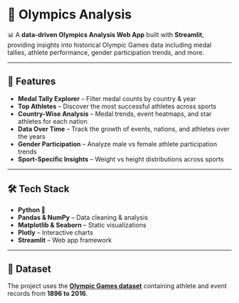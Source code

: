 # 🏅 Olympics Analysis

📊 A **data-driven Olympics Analysis Web App** built with **Streamlit**, providing insights into historical Olympic Games data including medal tallies, athlete performance, gender participation trends, and more.

---

## 🚀 Features

- **Medal Tally Explorer** – Filter medal counts by country & year  
- **Top Athletes** – Discover the most successful athletes across sports  
- **Country-Wise Analysis** – Medal trends, event heatmaps, and star athletes for each nation  
- **Data Over Time** – Track the growth of events, nations, and athletes over the years  
- **Gender Participation** – Analyze male vs female athlete participation trends  
- **Sport-Specific Insights** – Weight vs height distributions across sports  

---

## 🛠️ Tech Stack

- **Python 🐍**  
- **Pandas & NumPy** – Data cleaning & analysis  
- **Matplotlib & Seaborn** – Static visualizations  
- **Plotly** – Interactive charts  
- **Streamlit** – Web app framework  

---

## 📂 Dataset

The project uses the **[Olympic Games dataset](https://www.kaggle.com/datasets/mysarahmadbhat/120-years-of-olympic-history-athletes-and-results)** containing athlete and event records from **1896 to 2016**.
